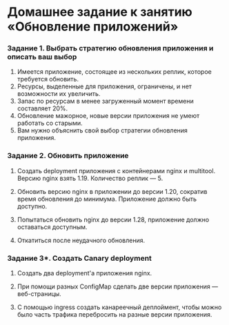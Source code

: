 # Домашнее задание к занятию «Обновление приложений»



### Задание 1. Выбрать стратегию обновления приложения и описать ваш выбор

1. Имеется приложение, состоящее из нескольких реплик, которое требуется обновить.
2. Ресурсы, выделенные для приложения, ограничены, и нет возможности их увеличить.
3. Запас по ресурсам в менее загруженный момент времени составляет 20%.
4. Обновление мажорное, новые версии приложения не умеют работать со старыми.
5. Вам нужно объяснить свой выбор стратегии обновления приложения.



### Задание 2. Обновить приложение

1. Создать deployment приложения с контейнерами nginx и multitool. Версию nginx взять 1.19. Количество реплик — 5.



2. Обновить версию nginx в приложении до версии 1.20, сократив время обновления до минимума. Приложение должно быть доступно.



3. Попытаться обновить nginx до версии 1.28, приложение должно оставаться доступным.



4. Откатиться после неудачного обновления.



### Задание 3*. Создать Canary deployment

1. Создать два deployment'а приложения nginx.



2. При помощи разных ConfigMap сделать две версии приложения — веб-страницы.



3. С помощью ingress создать канареечный деплоймент, чтобы можно было часть трафика перебросить на разные версии приложения.



